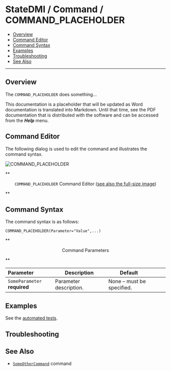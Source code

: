 # StateDMI / Command / COMMAND_PLACEHOLDER #

* [Overview](#overview)
* [Command Editor](#command-editor)
* [Command Syntax](#command-syntax)
* [Examples](#examples)
* [Troubleshooting](#troubleshooting)
* [See Also](#see-also)

-------------------------

## Overview ##

The `COMMAND_PLACEHOLDER` does something...

This documentation is a placeholder that will be updated as Word documentation is translated into Markdown.
Until that time, see the PDF documentation that is distributed with the software and can be accessed
from the ***Help*** menu.

## Command Editor ##

The following dialog is used to edit the command and illustrates the command syntax.

![COMMAND_PLACEHOLDER](COMMAND_PLACEHOLDER.png)

**<p style="text-align: center;">
`COMMAND_PLACEHOLDER` Command Editor (<a href="../COMMAND_PLACEHOLDER.png">see also the full-size image</a>)
</p>**

## Command Syntax ##

The command syntax is as follows:

```text
COMMAND_PLACEHOLDER(Parameter="Value",...)
```
**<p style="text-align: center;">
Command Parameters
</p>**

| **Parameter**&nbsp;&nbsp;&nbsp;&nbsp;&nbsp;&nbsp;&nbsp;&nbsp;&nbsp;&nbsp;&nbsp;&nbsp; | **Description** | **Default**&nbsp;&nbsp;&nbsp;&nbsp;&nbsp;&nbsp;&nbsp;&nbsp;&nbsp;&nbsp; |
| --------------|-----------------|----------------- |
|`SomeParameter`<br>**required**|Parameter description.|None – must be specified.|

## Examples ##

See the [automated tests](https://github.com/OpenWaterFoundation/cdss-app-statedmi-main/tree/master/test/regression/commands/COMMAND_PLACEHOLDER).

## Troubleshooting ##

## See Also ##

* [`SomeOtherCommand`](../SomeOtherCommand/SomeOtherCommand) command
